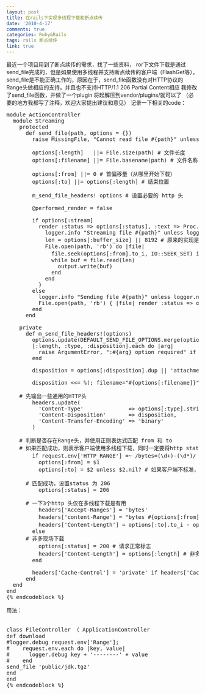 ```yaml
---
layout: post
title: 在rails下实现多线程下载和断点续传
date: '2010-4-17'
comments: true
categories: Ruby&Rails
tags: rails 断点续传
link: true
---
```

最近一个项目用到了断点续传的需求，找了一些资料，
ror下文件下载是通过send_file完成的，但是如果使用多线程并支持断点续传的客户端（FlashGet等），send_file是不能正确工作的，原因在于，send_file函数没有对HTTP协议的Range头做相应的支持，并且也不支持HTTP/1.1 206 Partial Content相应
我修改了send_file函数，并做了一个plugin 将起解压到vendor/plugins/就可以了
（必要的地方我都写了注释，欢迎大家提出建议和意见）
记录一下相关的code：
 <pre class="brush:ruby">
module ActionController
  module Streaming
    protected
      def send_file(path, options = {})
        raise MissingFile, "Cannot read file #{path}" unless File.file?(path) and File.readable?(path)

        options[:length]   ||= File.size(path) # 文件长度
        options[:filename] ||= File.basename(path) # 文件名称

        options[:from] ||= 0 # 首偏移量（从哪里开始下载）
        options[:to] ||= options[:length] # 结束位置

        m_send_file_headers! options # 设置必要的 http 头

        @performed_render = false

        if options[:stream]
          render :status => options[:status], :text => Proc.new { |response, output|
            logger.info "Streaming file #{path}" unless logger.nil?
            len = options[:buffer_size] || 8192 # 原来的实现是4K， 不过APUE 上说，8K 要好一些，所有我调整了一下
            File.open(path, 'rb') do |file|
              file.seek(options[:from].to_i, IO::SEEK_SET) if options[:status] == 206 # 如果是多线程下载，则将流定位到首偏移量位置，从此处开始传输
              while buf = file.read(len)
                output.write(buf)
              end
            end
          }
        else
          logger.info "Sending file #{path}" unless logger.nil?
          File.open(path, 'rb') { |file| render :status => options[:status], :text => file.read }
        end
      end

    private
      def m_send_file_headers!(options)
        options.update(DEFAULT_SEND_FILE_OPTIONS.merge(options))
        [:length, :type, :disposition].each do |arg|
          raise ArgumentError, ":#{arg} option required" if options[arg].nil?
        end

        disposition = options[:disposition].dup || 'attachment'

        disposition <<= %(; filename="#{options[:filename]}") if options[:filename]

	# 先输出一些通用的HTTP头
        headers.update(
          'Content-Type'              => options[:type].strip,  # fixes a problem with extra '\r' with some browsers
          'Content-Disposition'       => disposition,
          'Content-Transfer-Encoding' => 'binary'
        )

	# 判断是否存在Range头，并使用正则表达式匹配 from 和 to
	# 如果匹配成功，则表示客户端使用多线程下载，同时一定要将http status 设置为 206
        if request.env['HTTP_RANGE'] =~ /bytes=(\d+)-(\d*)/ then # 注意后一个\d*，有一些多线程客户端并不完全符合http协议的要求（例如FlashGet）
          options[:from] = $1
          options[:to] = $2 unless $2.nil? # 如果客户端不标准，就将 to 设置为文件末尾

	  # 匹配成功，设置status 为 206
          options[:status] = 206

	  # 一下3个http 头仅在多线程下载是有用
          headers['Accept-Ranges'] = 'bytes'
          headers['content-Range'] = "bytes #{options[:from]}-#{options[:to]}/#{options[:length]}" # 格式为 bytes from-to/total
          headers['Content-Length'] = options[:to].to_i - options[:from].to_i + 1 # 注意 在多线程下载下，Content-Length 为传输的实际字节数（从0开始算起，所有要+1）
        else
	  # 非多现场下载
          options[:status] = 200 # 请求正常标志
          headers['Content-Length'] = options[:length] # 非多线程下载下，Content-Length为文件长度
        end

        headers['Cache-Control'] = 'private' if headers['Cache-Control'] == 'no-cache'
      end
  end
end
{% endcodeblock %}

用法：
 <pre class="brush:ruby">
class FileController 〈 ApplicationController
def download
#logger.debug request.env['Range'];
#    request.env.each do |key, value|
#      logger.debug key + '--------' + value
#    end
send_file 'public/jdk.tgz'
end
end
{% endcodeblock %}
